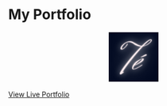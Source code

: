 # My Portfolio   
<p align="center">   
<img src ="https://github.com/teyannaearle/portfolio/blob/main/src/assets/Logo.png?raw=true" width=100)/>
</p>

[ View Live Portfolio ](https://teyannaearle.netlify.app/)



